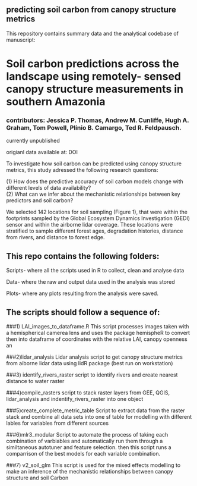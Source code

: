 ## predicting soil carbon from canopy structure metrics
This repository contains summary data and the analytical codebase of manuscript: 
# Soil carbon predictions across the landscape using remotely- sensed canopy structure measurements in southern Amazonia 

### contributors: Jessica P. Thomas, Andrew M. Cunliffe, Hugh A. Graham, Tom Powell, Plínio B. Camargo, Ted R. Feldpausch.

currently unpublished

origianl data available at: DOI

To investigate how soil carbon can be predicted using canopy structure metrics, this study adressed the following research questions:

(1) How does the predictive accuracy of  soil carbon models change with different levels of data availability?  
(2) What can we infer about the mechanistic relationships between key predictors and soil carbon?

We selected 142 locations for soil sampling (Figure 1), that were within the footprints sampled by the Global Ecosystem Dynamics Investigation (GEDI) sensor and within the airborne lidar coverage. These locations were stratified to sample different forest ages, degradation histories, distance from rivers, and distance to forest edge.

## This repo contains the following folders: 
Scripts- where all the scripts used in R to collect, clean and analyse data

Data- where the raw and output data used in the analysis was stored

Plots- where any plots resulting from the analysis were saved. 

## The scripts should follow a sequence of:
###1) LAI_images_to_dataframe.R 
This script processes images taken with a hemispherical camerea lens and uses the package hemispheR to convert then into dataframe of coordinates with the relative LAI, canopy openness an

###2)lidar_analysis
Lidar analysis script to get canopy structure metrics from aiborne lidar data using lidR package  (best run on workstation)

###3) identify_rivers_raster
 script to identify rivers and create nearest distance to water raster

###4)compile_rasters
script to stack raster layers from GEE, QGIS, lidar_analysis and indentify_rivers_raster into one object

###5)create_complete_metric_table
Script to extract data from the raster stack and combine all data sets into one sf table for modelling with different lables for variables from different sources

###6)mlr3_modular
Script to automate the process of taking each combination of varbiables and automatically run them through a similtaneous autotuner and feature selection. then this script runs a comparrison of the best models for each variable combination. 

###7) v2_soil_glm
This script is used for the mixed effects modelling to make an inference of the mechanistic relationships between canopy structure and soil Carbon
